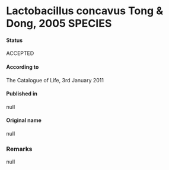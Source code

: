 # Lactobacillus concavus Tong & Dong, 2005 SPECIES

#### Status
ACCEPTED

#### According to
The Catalogue of Life, 3rd January 2011

#### Published in
null

#### Original name
null

### Remarks
null